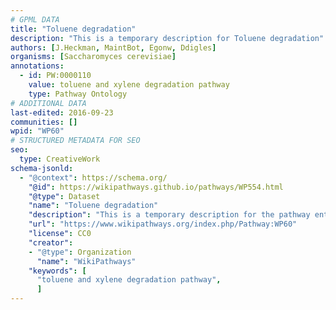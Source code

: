 ```yaml
---
# GPML DATA
title: "Toluene degradation"
description: "This is a temporary description for Toluene degradation"
authors: [J.Heckman, MaintBot, Egonw, Ddigles]
organisms: [Saccharomyces cerevisiae]
annotations:
  - id: PW:0000110
    value: toluene and xylene degradation pathway
    type: Pathway Ontology
# ADDITIONAL DATA
last-edited: 2016-09-23
communities: []
wpid: "WP60"
# STRUCTURED METADATA FOR SEO
seo:
  type: CreativeWork
schema-jsonld:
  - "@context": https://schema.org/
    "@id": https://wikipathways.github.io/pathways/WP554.html
    "@type": Dataset
    "name": "Toluene degradation"
    "description": "This is a temporary description for the pathway entitled: Toluene degradation"
    "url": "https://www.wikipathways.org/index.php/Pathway:WP60"
    "license": CC0
    "creator":
    - "@type": Organization
      "name": "WikiPathways"
    "keywords": [
      "toluene and xylene degradation pathway",
      ]
---
```

